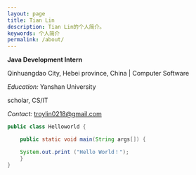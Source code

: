 ```yaml
---
layout: page
title: Tian Lin
description: Tian Lin的个人简介。
keywords: 个人简介
permalink: /about/
---
```


**Java Development Intern**

Qinhuangdao City, Hebei province, China \| Computer Software
  
*Education:* Yanshan University


scholar, CS/IT

*Contact:* troylin0218@gmail.com

 
```java
public class Helloworld {

	public static void main(String args[]) {

	System.out.print ("Hello World！");
	} 
}
```

